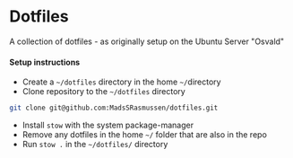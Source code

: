 # Dotfiles

A collection of dotfiles - as originally setup on the Ubuntu Server "Osvald"

#### Setup instructions

- Create a `~/dotfiles` directory in the home `~/`directory
- Clone repository to the `~/dotfiles` directory
```bash
git clone git@github.com:MadsSRasmussen/dotfiles.git
```
- Install `stow` with the system package-manager
- Remove any dotfiles in the home `~/` folder that are also in the repo
- Run `stow .` in the `~/dotfiles/` directory
